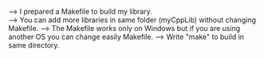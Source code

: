--> I prepared a Makefile to build my library.  
--> You can add more libraries in same folder (myCppLib) without changing Makefile.
--> The Makefile works only on Windows but if you are using another OS you can change easily Makefile.
--> Write "make" to build in same directory.
